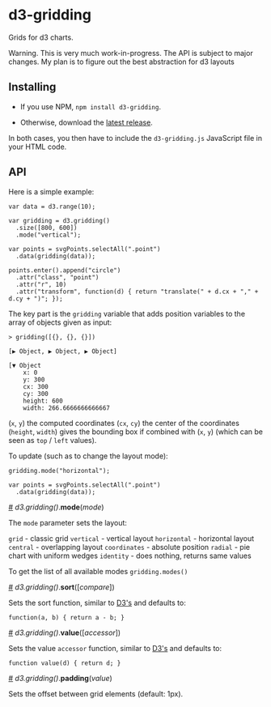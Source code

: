 # d3-gridding

Grids for d3 charts.

Warning. This is very much work-in-progress. The API is subject to major changes. My plan is to figure out the best abstraction for d3 layouts

## Installing

* If you use NPM, `npm install d3-gridding`. 

* Otherwise, download the [latest release](https://github.com/romsson/d3-gridding/releases/latest).

In both cases, you then have to include the `d3-gridding.js` JavaScript file in your HTML code.

## API

Here is a simple example:

```
var data = d3.range(10);

var gridding = d3.gridding()
  .size([800, 600])
  .mode("vertical");

var points = svgPoints.selectAll(".point")
  .data(gridding(data));

points.enter().append("circle")
  .attr("class", "point")
  .attr("r", 10)
  .attr("transform", function(d) { return "translate(" + d.cx + "," + d.cy + ")"; });
```

The key part is the `gridding` variable that adds position variables to the array of objects given as input:

`> gridding([{}, {}, {}])`

`[▶ Object, ▶ Object, ▶ Object]`

```
[▼ Object
    x: 0
    y: 300
    cx: 300
    cy: 300
    height: 600
    width: 266.6666666666667
```

(`x`, `y`) the computed coordinates
(`cx`, `cy`) the center of the coordinates
(`height`, `width`) gives the bounding box if combined with (`x`, `y`) (which can be seen as `top` / `left` values).

To update (such as to change the layout mode):

```
gridding.mode("horizontal");

var points = svgPoints.selectAll(".point")
  .data(gridding(data));
```

<a name="gridding_mode" href="#gridding_mode">#</a> <i>d3.gridding()</i>.<b>mode</b>(<i>mode</i>)

The `mode` parameter sets the layout:

`grid` - classic grid
`vertical` - vertical layout
`horizontal` - horizontal layout
`central` - overlapping layout
`coordinates` - absolute position
`radial` - pie chart with uniform wedges
`identity` - does nothing, returns same values

To get the list of all available modes `gridding.modes()`

<a name="gridding_sort" href="#gridding_sort">#</a> <i>d3.gridding()</i>.<b>sort</b>([<i>compare</i>])

Sets the sort function, similar to [D3's](https://github.com/d3/d3-shape/blob/master/README.md#pie_sort) and defaults to:

```
function(a, b) { return a - b; }
```

<a name="gridding_value" href="#gridding_value">#</a> <i>d3.gridding()</i>.<b>value</b>([<i>accessor</i>])

Sets the value `accessor` function, similar to [D3's](https://github.com/d3/d3-shape/blob/master/README.md#pie_value) and defaults to:

```
function value(d) { return d; }
```

<a name="gridding_padding" href="#gridding_padding">#</a> <i>d3.gridding()</i>.<b>padding</b>(<i>value</i>)

Sets the offset between grid elements (default: 1px).

